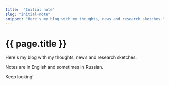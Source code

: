 ```yaml
---
title:  "Initial note"
slug: "initial-note"
snippet: "Here's my blog with my thoughts, news and research sketches."
---
```


# {{ page.title }}

Here's my blog with my thoughts, news and research sketches.

Notes are in English and sometimes in Russian.

Keep looking!
